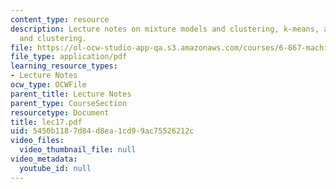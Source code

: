 ```yaml
---
content_type: resource
description: Lecture notes on mixture models and clustering, k-means, and distance
  and clustering.
file: https://ol-ocw-studio-app-qa.s3.amazonaws.com/courses/6-867-machine-learning-fall-2006/5450b1187d84d8ea1cd99ac75526212c_lec17.pdf
file_type: application/pdf
learning_resource_types:
- Lecture Notes
ocw_type: OCWFile
parent_title: Lecture Notes
parent_type: CourseSection
resourcetype: Document
title: lec17.pdf
uid: 5450b118-7d84-d8ea-1cd9-9ac75526212c
video_files:
  video_thumbnail_file: null
video_metadata:
  youtube_id: null
---
```

